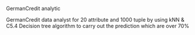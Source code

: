 GermanCredit analytic

GermanCredit data analyst for 20 attribute and 1000 tuple by using kNN & C5.4
Decision tree algorithm to carry out the prediction which are over 70%
